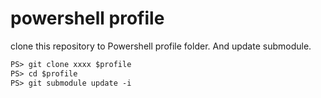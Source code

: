 # powershell profile

clone this repository to Powershell profile folder.
And update submodule.

```ps
PS> git clone xxxx $profile
PS> cd $profile
PS> git submodule update -i
```
